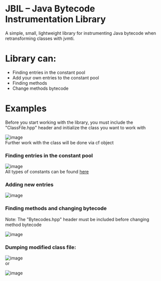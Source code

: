 # JBIL – Java Bytecode Instrumentation Library
A simple, small, lightweight library for instrumenting Java bytecode when retransforming classes with jvmti.

# Library can:
- Finding entries in the constant pool
- Add your own entries to the constant pool
- Finding methods
- Change methods bytecode

# Examples
Before you start working with the library, you must include the "ClassFile.hpp" header and initialize the class you want to work with

![image](https://github.com/klirii/JBIL/assets/83013244/c6e2d9f7-3800-4dd2-8fb7-064267ba03aa)  
Further work with the class will be done via cf object
### Finding entries in the constant pool
![image](https://github.com/klirii/JBIL/assets/83013244/4a761652-0c71-48e1-ae9a-2a39a970f9c8)  
All types of constants can be found [here](https://docs.oracle.com/javase/specs/jvms/se17/html/jvms-4.html#jvms-4.4 "The constant pool")
### Adding new entries
![image](https://github.com/klirii/JBIL/assets/83013244/95017bec-8084-422e-b1a3-52f3a3edcd32)
### Finding methods and changing bytecode
Note: The "Bytecodes.hpp" header must be included before changing method bytecode

![image](https://github.com/klirii/JBIL/assets/83013244/e4ed3886-b784-4b11-a168-0f02e8640255)
### Dumping modified class file:
![image](https://github.com/klirii/JBIL/assets/83013244/6cbc4af9-4e94-427b-8e93-eca6f0152adb)  
or

![image](https://github.com/klirii/JBIL/assets/83013244/598e81d3-9b28-4943-b9df-f4a677f92574)
